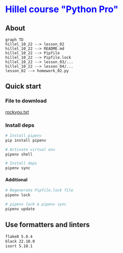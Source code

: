 # <span style='color:blue' >Hillel course "Python Pro"</span>


## About
```mermaid
graph TD
hillel_10_22 --> lesson_02
hillel_10_22 --> README.md
hillel_10_22 --> Pipfile
hillel_10_22 --> Pipfile.lock
hillel_10_22 --> lesson_03/...
hillel_10_22 --> lesson_04/...
lesson_02 --> homework_02.py
```
## Quick start

### File to download


[rockyou.txt](https://www.google.com.ua/url?sa=t&rct=j&q=&esrc=s&source=web&cd=&ved=2ahUKEwjTsaDV2JP4AhWNposKHd00BJYQFnoECAkQAQ&url=https%3A%2F%2Fgithub.com%2Fbrannondorsey%2Fnaive-hashcat%2Freleases%2Fdownload%2Fdata%2Frockyou.txt&usg=AOvVaw3snAERl1mU6Ccr4WFEazBd)


### Install deps

```bash
# Install pipenv
pip install pipenv

# Activate virtual env
pipenv shell

# Install deps
pipenv sync
```

#### Additional
```bash
# Regenerate Pipfile.lock file
pipenv lock

# pipenv lock & pipenv sync
pipenv update
```

## Use formatters and linters
```bash
flake8 5.0.4
black 22.10.0
isort 5.10.1
```